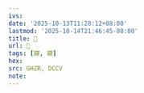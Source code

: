 ```yaml
---
ivs:
date: '2025-10-13T11:28:12+08:00'
lastmod: '2025-10-14T21:46:45-08:00'
title: 󰛽
url: 󰛽
tags: [寢, 寢]
hex: 
src: GHZR, DCCV
note:
---
```

